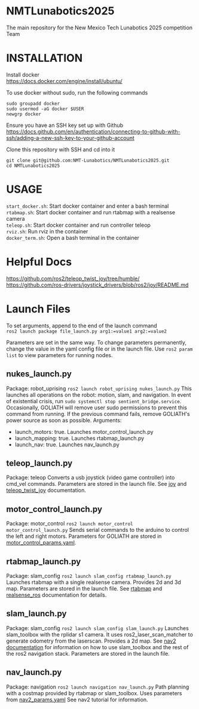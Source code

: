 # NMTLunabotics2025
The main repository for the New Mexico Tech Lunabotics 2025 competition Team

# INSTALLATION

Install docker  
<https://docs.docker.com/engine/install/ubuntu/>  

To use docker without sudo, run the following commands  
```
sudo groupadd docker
sudo usermod -aG docker $USER
newgrp docker
```

Ensure you have an SSH key set up with Github  
<https://docs.github.com/en/authentication/connecting-to-github-with-ssh/adding-a-new-ssh-key-to-your-github-account>  

Clone this repository with SSH and cd into it  
```
git clone git@github.com:NMT-Lunabotics/NMTLunabotics2025.git
cd NMTLunabotics2025
```

# USAGE

`start_docker.sh`: Start docker container and enter a bash terminal  
`rtabmap.sh`: Start docker container and run rtabmap with a realsense camera  
`teleop.sh`: Start docker container and run controller teleop  
`rviz.sh`: Run rviz in the container  
`docker_term.sh`: Open a bash terminal in the container  

# Helpful Docs
<https://github.com/ros2/teleop_twist_joy/tree/humble/>
<https://github.com/ros-drivers/joystick_drivers/blob/ros2/joy/README.md>

# Launch Files

To set arguments, append to the end of the launch command  
`ros2 launch package file_launch.py arg1:=value1 arg2:=value2`

Parameters are set in the same way. To change parameters permanently, change the value in the yaml config file or in the launch file.
Use `ros2 param list` to view parameters for running nodes.

## nukes_launch.py
Package: robot_uprising
`ros2 launch robot_uprising nukes_launch.py`
This launches all operations on the robot: motion, slam, and navigation. In event of existential crisis, run `sudo systemctl stop sentient_bridge.service`. Occasionally, GOLIATH will remove user sudo permissions to prevent this command from running. If the previous command fails, remove GOLIATH's power source as soon as possible.
Arguments:
 - launch_motors: true. Launches motor_control_launch.py
 - launch_mapping: true. Launches rtabmap_launch.py
 - launch_nav: true. Launches nav_launch.py

## teleop_launch.py
Package: teleop
Converts a usb joystick (video game controller) into cmd_vel commands. Parameters are stored in the launch file. See [joy](https://github.com/ros-drivers/joystick_drivers/tree/ros2/joy) and [teleop_twist_joy](https://github.com/ros2/teleop_twist_joy/tree/humble/) documentation.

## motor_control_launch.py
Package: motor_control
`ros2 launch motor_control motor_control_launch.py`
Sends serial commands to the arduino to control the left and right motors. Parameters for GOLIATH are stored in [motor_control_params.yaml](ros2_ws/src/motor_control/config/motor_control_params.yaml).

## rtabmap_launch.py
Package: slam_config
`ros2 launch slam_config rtabmap_launch.py`
Launches rtabmap with a single realsense camera. Provides 2d and 3d map. Parameters are stored in the launch file. See [rtabmap](https://github.com/introlab/rtabmap_ros/tree/ros2) and [realsense_ros](https://github.com/IntelRealSense/realsense-ros) documentation for details.

## slam_launch.py
Package: slam_config
`ros2 launch slam_config slam_launch.py`
Launches slam_toolbox with the rplidar s1 camera. It uses ros2_laser_scan_matcher to generate odometry from the laserscan. Provides a 2d map. See [nav2 documentation](https://docs.nav2.org/tutorials/index.html) for information on how to use slam_toolbox and the rest of the ros2 navigation stack. Parameters are stored in the launch file.

## nav_launch.py
Package: navigation
`ros2 launch navigation nav_launch.py`
Path planning with a costmap provided by rtabmap or slam_toolbox. Uses parameters from [nav2_params.yaml](ros2_ws/src/navigation/config/nav2_params.yaml) See nav2 tutorial for information.

